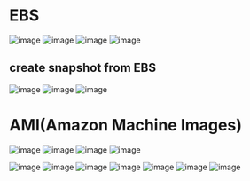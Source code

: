 EBS
===

![image](https://user-images.githubusercontent.com/53966749/203204286-5ff88d30-3f72-4a2a-a71e-1ac2ba9efaba.png)
![image](https://user-images.githubusercontent.com/53966749/203205481-d5f6bddf-8ce9-45cf-9bc0-63a4744f2bed.png)
![image](https://user-images.githubusercontent.com/53966749/203205919-2c3fb711-19ba-4f75-a9d7-3d9e3ed629fb.png)
![image](https://user-images.githubusercontent.com/53966749/203206770-3f34672b-93f1-4534-afd3-66d1d4ffac92.png)

create snapshot from EBS
--------------------------
![image](https://user-images.githubusercontent.com/53966749/203207036-656bdc42-bab8-4b76-a22c-319c6e26788b.png)
![image](https://user-images.githubusercontent.com/53966749/203207070-d06d33af-8228-455b-9eaf-251e9d47b4fe.png)
![image](https://user-images.githubusercontent.com/53966749/203207116-003130eb-9763-4648-b427-5f6e2669436d.png)


AMI(Amazon Machine Images)
==========================
![image](https://user-images.githubusercontent.com/53966749/203207293-e54d5089-f75b-4f8b-85ab-b7451efbd532.png)
![image](https://user-images.githubusercontent.com/53966749/203207398-529db7b3-6c71-44fb-9f8b-9294322ff96d.png)
![image](https://user-images.githubusercontent.com/53966749/203207462-1572936b-209a-4cca-a3f6-d7081b939db7.png)
![image](https://user-images.githubusercontent.com/53966749/203208376-e06b7d73-bf1f-44b4-b9dc-d14c41528fc4.png)

![image](https://user-images.githubusercontent.com/53966749/203207688-0b3e0c7b-a26b-4ebf-a515-89a2adf340db.png)
![image](https://user-images.githubusercontent.com/53966749/203207758-c6872999-a839-4faf-875d-e2494eb68307.png)
![image](https://user-images.githubusercontent.com/53966749/203207806-62d24bc8-86bf-4f4c-b685-8826668f3295.png)
![image](https://user-images.githubusercontent.com/53966749/203207969-3948e763-0f62-45ee-b813-a7aeef8a6559.png)
![image](https://user-images.githubusercontent.com/53966749/203208030-25e55719-d3bc-4dd1-8b24-c9efbb785f94.png)
![image](https://user-images.githubusercontent.com/53966749/203208071-ac8792ff-19d4-485d-9dcc-aea64d919d92.png)
![image](https://user-images.githubusercontent.com/53966749/203208130-2b3b6ff4-e0e9-445e-95e2-7582a530fb5e.png)
